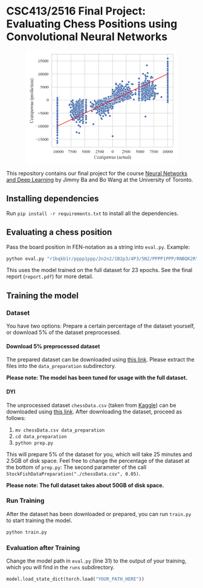 # CSC413/2516 Final Project: Evaluating Chess Positions using Convolutional Neural Networks
<p align="center">
<img src="figures/scatterplot.png" width="400">
</p>

This repository contains our final project for the course [Neural Networks and Deep Learning](https://uoft-csc413.github.io/2023/) by Jimmy Ba and Bo Wang at the University of Toronto.

## Installing dependencies
Run `pip install -r requirements.txt` to install all the dependencies.

## Evaluating a chess position
Pass the board position in FEN-notation as a string into `eval.py`. Example:
```bash
python eval.py "r1bqkb1r/pppp1ppp/2n2n2/1B2p3/4P3/5N2/PPPP1PPP/RNBQK2R"
```
This uses the model trained on the full dataset for 23 epochs.
See the final report (`report.pdf`) for more detail.

## Training the model
### Dataset
You have two options: Prepare a certain percentage of the dataset yourself, or download
5% of the dataset preprocessed.

#### Download 5% preprocessed dataset
The prepared dataset can be downloaded using [this link](https://drive.google.com/file/d/1tWDLtThdnAhZGlFq_yN_kd3Gn9Q2Yqld/view?usp=share_link).
Please extract the files into the `data_preparation` subdirectory.

**Please note: The model has been tuned for usage with the full dataset.**

#### DYI
The unprocessed dataset `chessData.csv` (taken from [Kaggle](https://www.kaggle.com/datasets/ronakbadhe/chess-evaluations))
can be downloaded using [this link](https://drive.google.com/file/d/1Ar7sU1Y-2MCxhwcC6P_woSIDf3KDHPgP/view?usp=share_link).
After downloading the dataset, proceed as follows:

1. `mv chessData.csv data_preparation`
2. `cd data_preparation`
3. `python prep.py`

This will prepare 5% of the dataset for you, which will take 25 minutes and 2.5GB of disk space.
Feel free to change the percentage of the dataset at the bottom of `prep.py`: The second parameter
of the call `StockFishDataPreparation("./chessData.csv", 0.05)`.

**Please note: The full dataset takes about 50GB of disk space.**

### Run Training
After the dataset has been downloaded or prepared, you can run
`train.py` to start training the model.
```bash
python train.py
```

### Evaluation after Training
Change the model path in `eval.py` (line 31) to the output of your training,
which you will find in the `runs` subdirectory.

```python
model.load_state_dict(torch.load("YOUR_PATH_HERE"))
```